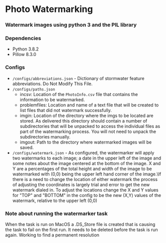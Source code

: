 # Photo Watermarking
### Watermark images using python 3 and the PIL library
### Dependencies
* Python 3.8.2
* Pillow 8.3.0

### Configs
* `/configs/abbreviations.json` - Dictionary of stormwater feature abbreviations. Do Not Modify This File.
* `/configs/paths.json`
    - incsv: Location of the `PhotoInfo.csv` file that contains the information to be watermarked.
    - problemfiles: Location and name of a text file that will be created to list files that did not watermark successfully.
    - imgin: Location of the directory where the imgs to be located are stored. As delivered this directory should contain a number of subdirectories that will be unpacked to access the individual files as part of the watermarking process. You will not need to unpack the subdirectories manually.
    - imgout: Path to the directory where watermarked images will be saved.
* `/configs/watermark.json` - As configured, the watermarker will apply two watermarks to each image; a date in the upper left of the image and some notes about the image centered at the bottom of the image. X and Y are a percentages of the total height and width of the image to be watermarked with (0,0) being the upper left hand corner of the image.\If there is a need to change the location of either watermark the process of adjusting the coordinates is largely trial and error to get the new watermark dialed in. To adjust the locations change the X and Y values for "TOP" and "BOTTOM" in the config to be the new (X,Y) values of the watermark, relative to the upper left (0,0)

### Note about running the watermarker task
When the task is run on MacOS a .DS_Store file is created that is causing the task to fail on the first run. It needs to
be deleted before the task is run again. Working to find a permanent resolution
